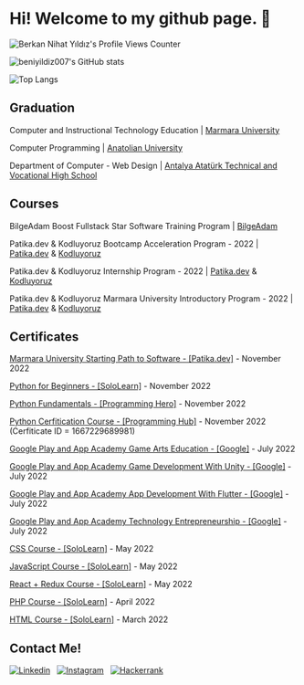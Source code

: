 # Hi! Welcome to my github page. 👋
![Berkan Nihat Yıldız's Profile Views Counter](https://komarev.com/ghpvc/?username=beniyildiz007&color=blueviolet)

![beniyildiz007's GitHub stats](https://github-readme-stats.vercel.app/api?username=beniyildiz007&count_private=true&theme=dracula)

![Top Langs](https://github-readme-stats.vercel.app/api/top-langs/?username=beniyildiz007&langs_count=20&theme=radical)


## Graduation
Computer and Instructional Technology Education | [Marmara University](https://www.marmara.edu.tr/)

Computer Programming | [Anatolian University](https://www.anadolu.edu.tr/)

Department of Computer - Web Design | [Antalya Atatürk Technical and Vocational High School](https://ataeml.meb.k12.tr/)

## Courses
BilgeAdam Boost Fullstack Star Software Training Program | [BilgeAdam](https://www.akademi.bilgeadam.com/)

Patika.dev & Kodluyoruz Bootcamp Acceleration Program - 2022 | [Patika.dev](https://www.patika.dev/tr) & [Kodluyoruz](https://kodluyoruz.org/tr/kodluyoruz/)

Patika.dev & Kodluyoruz Internship Program - 2022 | [Patika.dev](https://www.patika.dev/tr) & [Kodluyoruz](https://kodluyoruz.org/tr/kodluyoruz/)

Patika.dev & Kodluyoruz Marmara University Introductory Program - 2022 | [Patika.dev](https://www.patika.dev/tr) & [Kodluyoruz](https://kodluyoruz.org/tr/kodluyoruz/)

## Certificates
[Marmara University Starting Path to Software - [Patika.dev]](https://app.patika.dev/certificates/oZoXHu8) - November 2022

[Python for Beginners - [SoloLearn]](https://www.sololearn.com/certificates/CT-YTOV5BCB) - November 2022

[Python Fundamentals - [Programming Hero]](https://app.programming-hero.com/certificates/PH13803) - November 2022

[Python Cerfitication Course - [Programming Hub]](https://programminghub.io/certificates) - November 2022 (Cerfiticate ID = 1667229689981)

[Google Play and App Academy Game Arts Education - [Google]](https://verified.cv/en/verify/63253969403593) - July 2022

[Google Play and App Academy Game Development With Unity - [Google]](https://verified.cv/en/verify/44216242429641) - July 2022

[Google Play and App Academy App Development With Flutter - [Google]](https://verified.cv/en/verify/70723554604721) - July 2022

[Google Play and App Academy Technology Entrepreneurship - [Google]](https://verified.cv/en/verify/10444305916112) - July 2022

[CSS Course - [SoloLearn]](https://www.sololearn.com/Certificate/CT-OGWUSIGN/jpg) - May 2022

[JavaScript Course - [SoloLearn]](https://www.sololearn.com/Certificate/CT-K5CQVOGF/png) - May 2022

[React + Redux Course - [SoloLearn]](https://www.sololearn.com/Certificate/CT-GWSNPRM9/jpg) - May 2022

[PHP Course - [SoloLearn]](https://www.sololearn.com/Certificate/CT-DCDOLQZ0/jpg) - April 2022

[HTML Course - [SoloLearn]](https://www.sololearn.com/Certificate/CT-CIISC3UE/jpg) - March 2022





## Contact Me!
<!--![Berkan Nihat Yıldız's Instagram Account](https://img.shields.io/badge/LinkedIn-0A66C2?style=for-the-badge&logo=LOGO&logoColor=white)
![Berkan Nihat Yıldız's LinkedIn Account](https://img.shields.io/badge/Instagram-E4405F?style=for-the-badge&logo=instagram&logoColor=white)
![Berkan Nihat Yıldız's HackerRank Account](https://img.shields.io/badge/-Hackerrank-2EC866?style=for-the-badge&logo=HackerRank&logoColor=white)-->

<!--[![Linkedin](https://i.stack.imgur.com/gVE0j.png) LinkedIn](https://www.linkedin.com/in/berkan-nihat-yildiz)-->
<!--[![Gmail](https://img.shields.io/badge/Gmail-D14836?style=for-the-badge&logo=gmail&logoColor=white)](https://mail.google.com/mail/u/0/#inbox)-->
[![Linkedin](https://img.shields.io/badge/LinkedIn-0077B5?style=for-the-badge&logo=linkedin&logoColor=white)](https://www.linkedin.com/in/berkan-nihat-yildiz)
&nbsp;
[![Instagram](https://img.shields.io/badge/Instagram-E4405F?style=for-the-badge&logo=instagram&logoColor=white)](https://www.instagram.com/beniyildiz007)
&nbsp;
[![Hackerrank](https://img.shields.io/badge/-Hackerrank-2EC866?style=for-the-badge&logo=HackerRank&logoColor=white)](https://www.hackerrank.com/beniyildiz007?hr_r=1)



<!--
**beniyildiz007/beniyildiz007** is a ✨ _special_ ✨ repository because its `README.md` (this file) appears on your GitHub profile.

Here are some ideas to get you started:

- 🔭 I’m currently working on ...
- 🌱 I’m currently learning ...
- 👯 I’m looking to collaborate on ...
- 🤔 I’m looking for help with ...
- 💬 Ask me about ...
- 📫 How to reach me: ...
- 😄 Pronouns: ...
- ⚡ Fun fact: ...
-->
